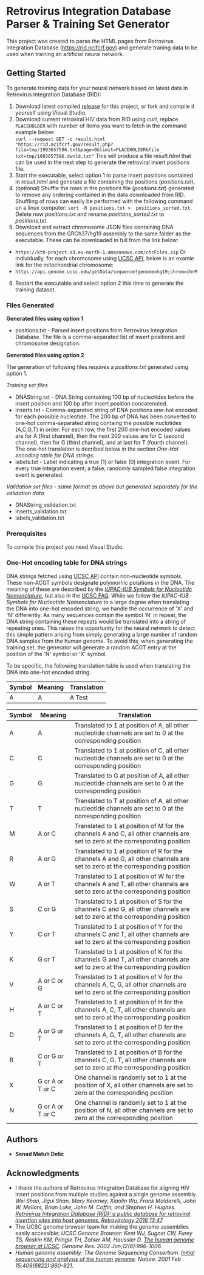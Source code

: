 # Retrovirus Integration Database Parser & Training Set Generator 
This project was created to parse the HTML pages from Retrovirus Integration Database (https://rid.ncifcrf.gov) and generate traning data to be used when training an artificial neural network.

## Getting Started

To generate training data for your neural network based on latest data in Retrovirus Integration Database (RID):
1. Download latest compiled [release](https://github.com/senadmd/RetrovirusIntegrationDatabaseParser/releases "latest release") for this project, or fork and compile it yourself using Visual Studio.
2. Download current retroviral HIV data from RID using *curl*, replace `PLACEHOLDER` with number of items you want to fetch in the command example below:  
``
curl --request GET -o result.html "https://rid.ncifcrf.gov/result.php?file=tmp/1993657596.txt&page=0&limit=PLACEHOLDER&file_
txt=tmp/1993657596.dwnld.txt"
``
  This will produce a file *result.html* that can be used in the next step to generate the retroviral insert positions file.
3. Start the executable, select option 1 to parse insert positions contained in *result.html* and generate a file containing the positions (*positions.txt*).
4. *(optional)* Shuffle the rows in the positions file (*positions.txt*) generated to remove any ordering contained in the data downloaded from RID. Shuffling of rows can easily be performed with the following command on a linux computer: 
``
sort -R positions.txt >  positions_sorted.txt
``.
  Delete now *positions.txt* and rename *positions_sorted.txt* to *positions.txt*.
5. Download and extract chromosome JSON files containing DNA sequences from the GRCh37/hg19 assembly to the same folder as the executable. These can be downloaded in full from the link below:
* ``https://kth-project.s3.eu-north-1.amazonaws.com/chrFiles.zip``
Or individually, for each chromosome using [UCSC API](http://genome.ucsc.edu/goldenPath/help/api.html), below is an examle link for the mitochondrial chromosome:
* ``https://api.genome.ucsc.edu/getData/sequence?genome=hg19;chrom=chrM``
6. Restart the executable and select option 2 this time to generate the training dataset.
### Files Generated
**Generated files using option 1**
- positions.txt - Parsed insert positions from Retrovirus Integration Database. The file is a comma-separated list of insert positions and chromosome designation. 

**Generated files using option 2**

The generation of following files requires a *positions.txt* generated using option 1.

*Training set files*
- DNAString.txt - DNA String containing 100 bp of nucleotides before the insert position and 100 bp after insert position concatenated.
- inserts.txt - Comma-separated string of DNA positions one-hot encoded for each possible nucleotide. The 200 bp of DNA has been converted to one-hot comma-separated string containg the possible nuclotides (A,C,G,T) in order. For each row, the first 200 one-hot encoded values are for A (first channel), then the next 200 values are for C (second channel), then for G (third channel), and at last for T (fourth channel). The one-hot translation is decribed below in the section *One-Hot encoding table for DNA strings*.
- labels.txt - Label indicating a true (1) or false (0) integration event. For every true integration event, a false, randomly sampled false integration event is generated.

*Validation set files - same format as above but generated separately for the validation data*
- DNAString_validation.txt
- inserts_validation.txt
- labels_validation.txt    

### Prerequisites

To compile this project you need Visual Studio.

### One-Hot encoding table for DNA strings
DNA strings fetched using [UCSC API](http://genome.ucsc.edu/goldenPath/help/api.html) contain non-nucleotide symbols. These non-ACGT symbols designate polymorhic poisitions in the DNA. The meaning of these are described by the [*IUPAC-IUB Symbols for Nucleotide Nomenclature*](https://www.qmul.ac.uk/sbcs/iubmb/misc/naseq.html), but also in the [UCSC FAQ](https://genome-euro.ucsc.edu/FAQ/FAQdownloads.html#download5).
While we follow the *IUPAC-IUB Symbols for Nucleotide Nomenclature* to a large degree when translating the DNA into one-hot encoded string, we handle the occurrence of 'X' and 'N' differently. As many sequences contain the symbol 'N' in repeat, the DNA string containing these repeats would be translated into a string of repeating ones. This raises the opportunity for the neural network to detect this simple pattern arising from simply generating a large number of random DNA samples from the human genome. To avoid this, when generating the training set, the generator will generate a random ACGT entry at the position of the 'N' symbol or 'X' symbol.

To be specific, the following translation table is used when translating the DNA into one-hot encoded string.

| Symbol | Meaning | Translation |
| --- | --- | --- |
| A | A | A Test |

| Symbol | Meaning | Translation |
| --- | --- | --- |
| A | A | Translated to 1 at position of A, all other nucleotide channels are set to 0 at the corresponding position |
| C | C | Translated to 1 at position of C, all other nucleotide channels are set to 0 at the corresponding position |
| G | G | Translated to G at position of A, all other nucleotide channels are set to 0 at the corresponding position |
| T | T | Translated to T at position of A, all other nucleotide channels are set to 0 at the corresponding position |
| M | A or C | Translated to 1 at position of M for the channels A and C, all other channels are set to zero at the corresponding position |
| R | A or G | Translated to 1 at position of R for the channels A and G, all other channels are set to zero at the corresponding position |
| W | A or T | Translated to 1 at position of W for the channels A and T, all other channels are set to zero at the corresponding position |
| S | C or G | Translated to 1 at position of S for the channels C and G, all other channels are set to zero at the corresponding position |
| Y | C or T | Translated to 1 at position of Y for the channels C and T, all other channels are set to zero at the corresponding position |
| K | G or T | Translated to 1 at position of K for the channels G and T, all other channels are set to zero at the corresponding position |
| V | A or C or G | Translated to 1 at position of V for the channels A, C, G, all other channels are set to zero at the corresponding position |
| H | A or C or T | Translated to 1 at position of H for the channels A, C, T, all other channels are set to zero at the corresponding position |
| D | A or G or T | Translated to 1 at position of D for the channels A, G, T, all other channels are set to zero at the corresponding position |
| B | C or G or T | Translated to 1 at position of B for the channels C, G, T, all other channels are set to zero at the corresponding position |
| X | G or A or T or C | One channel is randomly set to 1 at the position of X, all other channels are set to zero at the corresponding position |
| N | G or A or T or C | One channel is randomly set to 1 at the position of N, all other channels are set to zero at the corresponding position |
 
## Authors

* **Senad Matuh Delic** 



## Acknowledgments

* I thank the authors of Retrovirus Integration Database for aligning HIV insert positions from multiple studies against a single genome assembly.
*Wei Shao, Jigui Shan, Mary Kearney, Xiaolin Wu, Frank Maldarelli, John W. Mellors, Brian Luke, John M. Coffin, and Stephen H. Hughes. [Retrovirus Integration Database (RID): a public database for retroviral insertion sites into host genomes. Retrovirology 2016 13:47](http://www.retrovirology.com/content/13/1/47)*
* The UCSC genome browser team for making the genome assemblies easily accessible: *UCSC Genome Browser: Kent WJ, Sugnet CW, Furey TS, Roskin KM, Pringle TH, Zahler AM, Haussler D. [The human genome browser at UCSC](http://www.genome.org/cgi/content/abstract/12/6/996). Genome Res. 2002 Jun;12(6):996-1006.*
* *Human genome assembly: The Genome Sequencing Consortium. [Initial sequencing and analysis of the human genome](http://www.nature.com/nature/journal/v409/n6822/abs/409860a0.html). Nature. 2001 Feb 15;409(6822):860-921.*